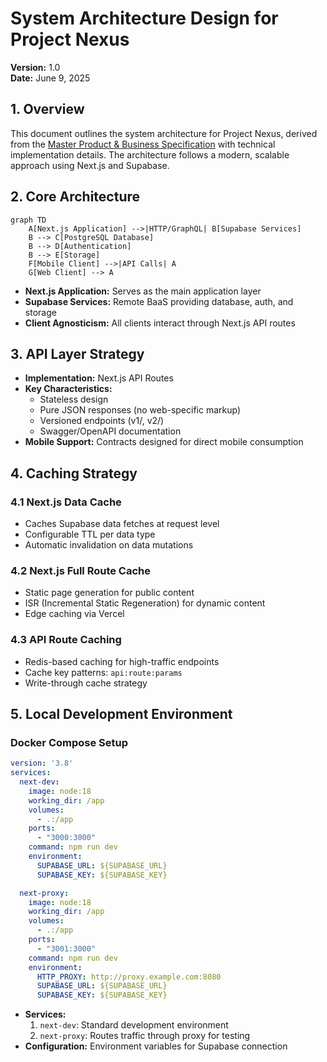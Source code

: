# System Architecture Design for Project Nexus  
**Version:** 1.0  
**Date:** June 9, 2025  

## 1. Overview  
This document outlines the system architecture for Project Nexus, derived from the [Master Product & Business Specification](business_plan.md) with technical implementation details. The architecture follows a modern, scalable approach using Next.js and Supabase.

## 2. Core Architecture  

```mermaid
graph TD
    A[Next.js Application] -->|HTTP/GraphQL| B[Supabase Services]
    B --> C[PostgreSQL Database]
    B --> D[Authentication]
    B --> E[Storage]
    F[Mobile Client] -->|API Calls| A
    G[Web Client] --> A
```

- **Next.js Application:** Serves as the main application layer
- **Supabase Services:** Remote BaaS providing database, auth, and storage
- **Client Agnosticism:** All clients interact through Next.js API routes

## 3. API Layer Strategy  
- **Implementation:** Next.js API Routes
- **Key Characteristics:**
  - Stateless design
  - Pure JSON responses (no web-specific markup)
  - Versioned endpoints (v1/, v2/)
  - Swagger/OpenAPI documentation
- **Mobile Support:** Contracts designed for direct mobile consumption

## 4. Caching Strategy  
### 4.1 Next.js Data Cache  
- Caches Supabase data fetches at request level
- Configurable TTL per data type
- Automatic invalidation on data mutations

### 4.2 Next.js Full Route Cache  
- Static page generation for public content
- ISR (Incremental Static Regeneration) for dynamic content
- Edge caching via Vercel

### 4.3 API Route Caching  
- Redis-based caching for high-traffic endpoints
- Cache key patterns: `api:route:params`
- Write-through cache strategy

## 5. Local Development Environment  
### Docker Compose Setup  
```yaml
version: '3.8'
services:
  next-dev:
    image: node:18
    working_dir: /app
    volumes:
      - .:/app
    ports:
      - "3000:3000"
    command: npm run dev
    environment:
      SUPABASE_URL: ${SUPABASE_URL}
      SUPABASE_KEY: ${SUPABASE_KEY}

  next-proxy:
    image: node:18
    working_dir: /app
    volumes:
      - .:/app
    ports:
      - "3001:3000"
    command: npm run dev
    environment:
      HTTP_PROXY: http://proxy.example.com:8080
      SUPABASE_URL: ${SUPABASE_URL}
      SUPABASE_KEY: ${SUPABASE_KEY}
```

- **Services:**
  1. `next-dev`: Standard development environment
  2. `next-proxy`: Routes traffic through proxy for testing
- **Configuration:** Environment variables for Supabase connection